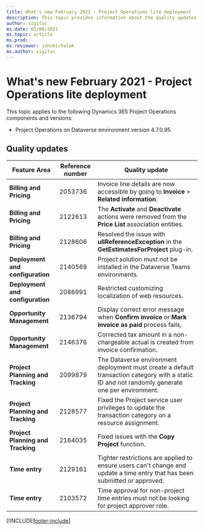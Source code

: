 ```yaml
---
title: What's new February 2021 - Project Operations lite deployment
description: This topic provides information about the quality updates available in the February 2021 release of Project Operations lite deployment.
author: sigitac
ms.date: 02/08/2021
ms.topic: article
ms.prod:
ms.reviewer: johnmichalak
ms.author: sigitac
---
```


# What's new February 2021 - Project Operations lite deployment

This topic applies to the following Dynamics 365 Project Operations components and versions:

  - Project Operations on Dataverse environment version 4.7.0.95

## Quality updates

| **Feature Area** | **Reference number** | **Quality update** |
| --- | --- | --- |
| **Billing and Pricing** | 2053736 | Invoice line details are now accessible by going to **Invoice** > **Related information**. |
| **Billing and Pricing** | 2122613 | The **Activate** and **Deactivate** actions were removed from the **Price List** association entities. |
| **Billing and Pricing** | 2128606 | Resolved the issue with **ullReferenceException** in the **GetEstimatesForProject** plug-in. |
| **Deployment and configuration** | 2140569 | Project solution must not be installed in the Dataverse Teams environments. |
| **Deployment and configuration** | 2086991 | Restricted customizing localization of web resources. |
| **Opportunity Management** | 2136794 | Display correct error message when **Confirm invoice** or **Mark invoice as paid** process fails, |
| **Opportunity Management** | 2146376 | Corrected tax amount in a non-chargeable actual is created from invoice confirmation. |
| **Project Planning and Tracking** | 2099879 | The Dataverse environment deployment must create a default transaction category with a static ID and not randomly generate one per environment. |
| **Project Planning and Tracking** | 2128577 | Fixed the Project service user privileges to update the transaction category on a resource assignment. |
| **Project Planning and Tracking** | 2164035 | Fixed issues with the **Copy Project** function. |
| **Time entry** | 2129161 | Tighter restrictions are applied to ensure users can't change and update a time entry that has been submitted or approved. |
| **Time entry** | 2103572 | Time approval for non-project time entries must not be looking for project approver role. |


[!INCLUDE[footer-include](../../includes/footer-banner.md)]